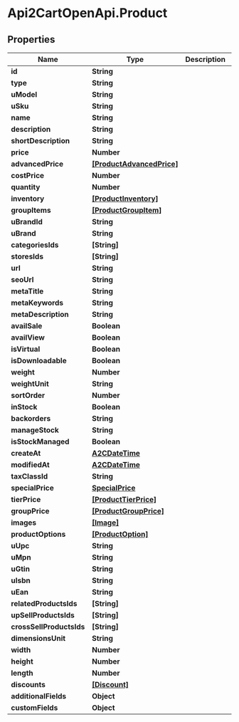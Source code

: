 # Api2CartOpenApi.Product

## Properties

Name | Type | Description | Notes
------------ | ------------- | ------------- | -------------
**id** | **String** |  | [optional] 
**type** | **String** |  | [optional] 
**uModel** | **String** |  | [optional] 
**uSku** | **String** |  | [optional] 
**name** | **String** |  | [optional] 
**description** | **String** |  | [optional] 
**shortDescription** | **String** |  | [optional] 
**price** | **Number** |  | [optional] 
**advancedPrice** | [**[ProductAdvancedPrice]**](ProductAdvancedPrice.md) |  | [optional] 
**costPrice** | **Number** |  | [optional] 
**quantity** | **Number** |  | [optional] 
**inventory** | [**[ProductInventory]**](ProductInventory.md) |  | [optional] 
**groupItems** | [**[ProductGroupItem]**](ProductGroupItem.md) |  | [optional] 
**uBrandId** | **String** |  | [optional] 
**uBrand** | **String** |  | [optional] 
**categoriesIds** | **[String]** |  | [optional] 
**storesIds** | **[String]** |  | [optional] 
**url** | **String** |  | [optional] 
**seoUrl** | **String** |  | [optional] 
**metaTitle** | **String** |  | [optional] 
**metaKeywords** | **String** |  | [optional] 
**metaDescription** | **String** |  | [optional] 
**availSale** | **Boolean** |  | [optional] 
**availView** | **Boolean** |  | [optional] 
**isVirtual** | **Boolean** |  | [optional] 
**isDownloadable** | **Boolean** |  | [optional] 
**weight** | **Number** |  | [optional] 
**weightUnit** | **String** |  | [optional] 
**sortOrder** | **Number** |  | [optional] 
**inStock** | **Boolean** |  | [optional] 
**backorders** | **String** |  | [optional] 
**manageStock** | **String** |  | [optional] 
**isStockManaged** | **Boolean** |  | [optional] 
**createAt** | [**A2CDateTime**](A2CDateTime.md) |  | [optional] 
**modifiedAt** | [**A2CDateTime**](A2CDateTime.md) |  | [optional] 
**taxClassId** | **String** |  | [optional] 
**specialPrice** | [**SpecialPrice**](SpecialPrice.md) |  | [optional] 
**tierPrice** | [**[ProductTierPrice]**](ProductTierPrice.md) |  | [optional] 
**groupPrice** | [**[ProductGroupPrice]**](ProductGroupPrice.md) |  | [optional] 
**images** | [**[Image]**](Image.md) |  | [optional] 
**productOptions** | [**[ProductOption]**](ProductOption.md) |  | [optional] 
**uUpc** | **String** |  | [optional] 
**uMpn** | **String** |  | [optional] 
**uGtin** | **String** |  | [optional] 
**uIsbn** | **String** |  | [optional] 
**uEan** | **String** |  | [optional] 
**relatedProductsIds** | **[String]** |  | [optional] 
**upSellProductsIds** | **[String]** |  | [optional] 
**crossSellProductsIds** | **[String]** |  | [optional] 
**dimensionsUnit** | **String** |  | [optional] 
**width** | **Number** |  | [optional] 
**height** | **Number** |  | [optional] 
**length** | **Number** |  | [optional] 
**discounts** | [**[Discount]**](Discount.md) |  | [optional] 
**additionalFields** | **Object** |  | [optional] 
**customFields** | **Object** |  | [optional] 


